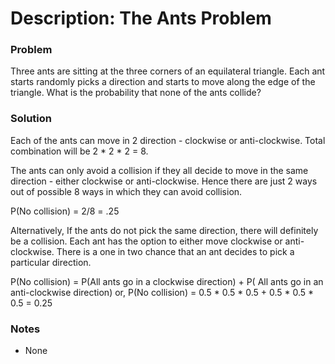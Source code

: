 # Description: The Ants Problem

### Problem
Three ants are sitting at the three corners of an equilateral triangle. Each ant starts randomly picks a direction and 
starts to move along the edge of the triangle. What is the probability that none of the ants collide?

### Solution
Each of the ants can move in 2 direction - clockwise or anti-clockwise. Total combination will be 2 * 2 * 2 = 8.

The ants can only avoid a collision if they all decide to move in the same direction - either clockwise or 
anti-clockwise. Hence there are just 2 ways out of possible 8 ways in which they can avoid collision. 

P(No collision) = 2/8 = .25 

Alternatively, If the ants do not pick the same direction, there will definitely be a collision. Each ant has the 
option to either move clockwise or anti-clockwise. There is a one in two chance that an ant decides to pick a particular 
direction. 

P(No collision) = P(All ants go in a clockwise direction) + P( All ants go in an anti-clockwise direction) 
or, P(No collision) = 0.5 * 0.5 * 0.5 + 0.5 * 0.5 * 0.5 = 0.25

### Notes
* None